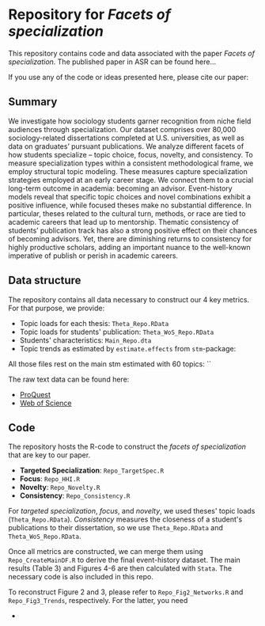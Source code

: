 # Repository for *Facets of specialization*

This repository contains code and data associated with the paper *Facets of specialization*. 
The published paper in ASR can be found here...

If you use any of the code or ideas presented here, please cite our paper:


## Summary
We investigate how sociology students garner recognition from niche field audiences through specialization. Our dataset comprises over 80,000 sociology-related dissertations completed at U.S. universities, as well as data on graduates’ pursuant publications. We analyze different facets of how students specialize – topic choice, focus, novelty, and consistency. To measure specialization types within a consistent methodological frame, we employ structural topic modeling. These measures capture specialization strategies employed at an early career stage. We connect them to a crucial long-term outcome in academia: becoming an advisor. Event-history models reveal that specific topic choices and novel combinations exhibit a positive influence, while focused theses make no substantial difference. In particular, theses related to the cultural turn, methods, or race are tied to academic careers that lead up to mentorship. Thematic consistency of students’ publication track has also a strong positive effect on their chances of becoming advisors. Yet, there are diminishing returns to consistency for highly productive scholars, adding an important nuance to the well-known imperative of publish or perish in academic careers.


## Data structure
The repository contains all data necessary to construct our 4 key metrics. 
For that purpose, we provide:

* Topic loads for each thesis: `Theta_Repo.RData` 
* Topic loads for students' publication: `Theta_WoS_Repo.RData`
* Students' characteristics: `Main_Repo.dta`
* Topic trends as estimated by `estimate.effects` from `stm`-package: []()

All those files rest on the main stm estimated with 60 topics:
``

The raw text data can be found here:

* [ProQuest](https://www.proquest.com/)
* [Web of Science](https://www.proquest.com/)


## Code
The repository hosts the R-code to construct the *facets of specialization* that are key to our paper. 

* **Targeted Specialization**: `Repo_TargetSpec.R`
* **Focus**: `Repo_HHI.R`
* **Novelty**: `Repo_Novelty.R`
* **Consistency**: `Repo_Consistency.R`


For *targeted specialization*, *focus*, and *novelty*, we used theses' topic loads (`Theta_Repo.RData`).
*Consistency* measures the closeness of a student's publications to their dissertation, so we use `Theta_Repo.RData` and `Theta_WoS_Repo.RData`.

Once all metrics are constructed, we can merge them using `Repo_CreateMainDF.R` to derive the final event-history dataset. 
The main results (Table 3) and Figures 4-6 are then calculated with `Stata`. The necessary code is also included in this repo.

To reconstruct Figure 2 and 3, please refer to `Repo_Fig2_Networks.R` and `Repo_Fig3_Trends`, respectively. For the latter, you need 

* 